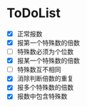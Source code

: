 # ToDoList

- [x] 正常报数
- [x] 报第一个特殊数的倍数
- [ ] 特殊数必须为个位数
- [x] 报某一个特殊数的倍数
- [ ] 特殊数互不相同
- [x] 消除判断倍数的重复
- [x] 报多个特殊数的倍数
- [x] 报数中包含特殊数
